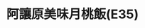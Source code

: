 ---
title: "阿讓原美味月桃飯(E35)"
description: "阿讓原美味月桃飯(E35)"
layout: shop
keywords:
  - 美食競賽
  - 台灣美食
  - 美食精選
datePublished: "2025-06-30"
dateModified: "2025-07-03"
city: "花蓮縣"
district: "花蓮市"
address: "花蓮縣花蓮市中山路50號E35"
phone: ""
geo: "23.971277423619906, 121.6113008085267"
google_map: "https://maps.app.goo.gl/j5CJ431HavqYqvTW8"
footinder: ""
official: ""
award:
  - name: "夜市王"
    year: "2024"
    entries:
      - nightMarket: "東大門夜市"
        food_type: "一飯一湯"
        rank: "第一名"

---